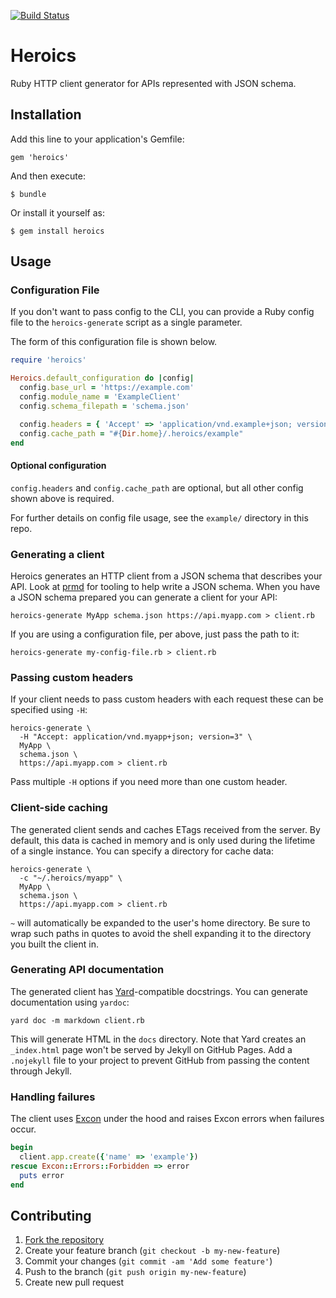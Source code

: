 [![Build Status](https://travis-ci.org/interagent/heroics.png?branch=master)](https://travis-ci.org/interagent/heroics)
# Heroics

Ruby HTTP client generator for APIs represented with JSON schema.

## Installation

Add this line to your application's Gemfile:

    gem 'heroics'

And then execute:

    $ bundle

Or install it yourself as:

    $ gem install heroics

## Usage

### Configuration File

If you don't want to pass config to the CLI, you can provide a Ruby config file to the `heroics-generate` script as a single parameter.

The form of this configuration file is shown below.

```ruby
require 'heroics'

Heroics.default_configuration do |config|
  config.base_url = 'https://example.com'
  config.module_name = 'ExampleClient'
  config.schema_filepath = 'schema.json'

  config.headers = { 'Accept' => 'application/vnd.example+json; version=1' }
  config.cache_path = "#{Dir.home}/.heroics/example"
end
```

#### Optional configuration

`config.headers` and `config.cache_path` are optional, but all other config shown above is required.

For further details on config file usage, see the `example/` directory in this repo.

### Generating a client

Heroics generates an HTTP client from a JSON schema that describes your API.
Look at [prmd](https://github.com/interagent/prmd) for tooling to help write a
JSON schema.  When you have a JSON schema prepared you can generate a client
for your API:

```
heroics-generate MyApp schema.json https://api.myapp.com > client.rb
```

If you are using a configuration file, per above, just pass the path to it:

```
heroics-generate my-config-file.rb > client.rb
```

### Passing custom headers

If your client needs to pass custom headers with each request these can be
specified using `-H`:

```
heroics-generate \
  -H "Accept: application/vnd.myapp+json; version=3" \
  MyApp \
  schema.json \
  https://api.myapp.com > client.rb
```

Pass multiple `-H` options if you need more than one custom header.

### Client-side caching

The generated client sends and caches ETags received from the server.  By
default, this data is cached in memory and is only used during the lifetime of
a single instance.  You can specify a directory for cache data:

```
heroics-generate \
  -c "~/.heroics/myapp" \
  MyApp \
  schema.json \
  https://api.myapp.com > client.rb
```

`~` will automatically be expanded to the user's home directory.  Be sure to
wrap such paths in quotes to avoid the shell expanding it to the directory you
built the client in.

### Generating API documentation

The generated client has [Yard](http://yardoc.org/)-compatible docstrings.
You can generate documentation using `yardoc`:

```
yard doc -m markdown client.rb
```

This will generate HTML in the `docs` directory.  Note that Yard creates an
`_index.html` page won't be served by Jekyll on GitHub Pages.  Add a
`.nojekyll` file to your project to prevent GitHub from passing the content
through Jekyll.

### Handling failures

The client uses [Excon](https://github.com/geemus/excon) under the hood and
raises Excon errors when failures occur.

```ruby
begin
  client.app.create({'name' => 'example'})
rescue Excon::Errors::Forbidden => error
  puts error
end
```

## Contributing

1. [Fork the repository](https://github.com/interagent/heroics/fork)
2. Create your feature branch (`git checkout -b my-new-feature`)
3. Commit your changes (`git commit -am 'Add some feature'`)
4. Push to the branch (`git push origin my-new-feature`)
5. Create new pull request
